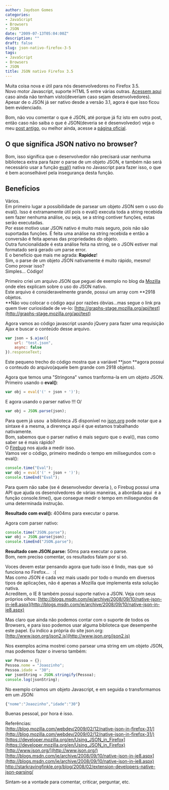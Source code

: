 ```yaml
---
author: Jaydson Gomes
categories:
- JavaScript
- Browsers
- JSON
date: "2009-07-13T05:04:00Z"
description: ""
draft: false
slug: json-nativo-firefox-3-5
tags:
- JavaScript
- Browsers
- JSON
title: JSON nativo Firefox 3.5
---
```


Muita coisa nova e útil para nós desenvolvedores no Firefox 3.5.  
Novo motor Javascript, suporte HTML 5 entre várias outras. [Acessem aqui ](https://developer.mozilla.org/En/Firefox_3.5_for_developers)caso ainda não tenham visto(deveriam caso sejam desenvolvedores).  
Apesar de o JSON já ser nativo desde a versão 3.1, agora é que isso ficou bem evidenciado.  

Bom, não vou comentar o que é JSON, até porque já fiz isto em outro post, então caso não saiba o que é JSON(deveria se é desenvolvedor) veja o meu [post antigo](http://jaydson.com/json/), ou melhor ainda, acesse a [página oficial](http://json.org/).  

## O que significa JSON nativo no browser?
Bom, isso significa que o desenvolvedor não precisará usar nenhuma biblioteca extra para fazer o parse de um objeto JSON, e também não será necessário usar a função [eval()](http://www.w3schools.com/jsref/jsref_eval.asp) nativa no Javascript para fazer isso, o que é bem aconselhável pela insegurança desta função.  

## Benefícios
Vários.  
Em primeiro lugar a possibilidade de parsear um objeto JSON sem o uso do eval(). Isso é extramamente útil pois o eval() executa toda a string recebida sem fazer nenhuma análise, ou seja, se a string contiver funções, estas serão executadas.  
Por esse motivo usar JSON nativo é muito mais seguro, pois não são suportadas funções.  É feita uma análise na string recebida e então a conversão é feita apenas das propriedades do objeto.  
Outra funcionalidade é esta análise feita na string, se o JSON estiver mal formatado será gerado um parse error.  
E o benefício que mais me agrada: **Rapidez**!  
Sim, o parse de um objeto JSON nativamente é muito rápido, mesmo!  
Como provar isso?  
Simples... Código!  

Primeiro criei um arquivo JSON que peguei de exemplo no blog da [Mozilla](http://blog.mozilla.com/webdev/2009/02/12/native-json-in-firefox-31/) onde eles explicam sobre o uso do JSON nativo.  
Este arquivo é consideravelmente grande, possui um array com **2918 objetos.  
**Não vou colocar o código aqui por razões óbvias...mas segue o link pra quem tiver curiosidade de ve-lo: [http://graphs-stage.mozilla.org/api/test](http://graphs-stage.mozilla.org/api/test)  

Agora vamos ao código javascript usando jQuery para fazer uma requisição Ajax e buscar o conteúdo desse arquivo.  

```javascript
var json = $.ajax({
	url: "test.json",
	async: false
}).responseText;
```

Este pequeno trecho do código mostra que a variável **json **agora possui o conteudo do arquivo(aquele bem grande com 2918 objetos).  

Agora que temos uma "Stringona" vamos tranforma-la em um objeto JSON.  
Primeiro usando o **eval()**:  

```javascript
var obj = eval('(' + json + ')');
```
E agora usando o parser nativo !!! O/  

```javascript
var obj = JSON.parse(json);
```

Para quem já usou  a biblioteca JS disponível no [json.org](http://json.org) pode notar que a sintaxe é a mesma, a direrença aqui é que estamos trabalhando nativamente.  
Bom, sabemos que o parser nativo é mais seguro que o eval(), mas como saber se é mais rápido?  
O [Firebug](http://getfirebug.com/) nos ajuda a medir isso.  
Vamos ver o código, primeiro medindo o tempo em milisegundos com o eval():  

```javascript
console.time("Eval");
var obj = eval('(' + json + ')');
console.timeEnd("Eval");
```

Para quem não sabe (se é desenvolvedor deveria ), o Firebug possui uma API que ajuda os desenolvedores de várias maneiras, a abordada aqui  é a função console.time(), que consegue medir o tempo em milisegundos de uma determinada instrução.  

**Resultado com eval():** 4004ms para executar o parse.  

Agora com parser nativo:
```javascript
console.time("JSON.parse");
var obj = JSON.parse(json);
console.timeEnd("JSON.parse");
```

**Resultado com JSON.parse:** 50ms para executar o parse.  
Bom, nem preciso comentar, os resultados falam por si só.  

Voces devem estar pensando agora que tudo isso é lindo, mas que  só funciona no Firefox...   :(  
Mas como JSON é cada vez mais usado por todo o mundo em diversos tipos de aplicações, não é apenas a Mozilla que implementa esta solução nativa.  
Acreditem, o IE 8 também possui suporte nativo a JSON. Veja com seus próprios olhos: [http://blogs.msdn.com/ie/archive/2008/09/10/native-json-in-ie8.aspx](http://blogs.msdn.com/ie/archive/2008/09/10/native-json-in-ie8.aspx)  

Mas claro que ainda não podemos contar com o suporte de todos os Browsers, e para isso podemos usar alguma biblioteca que desempenhe este papel. Eu indico a própria do site json.org: [http://www.json.org/json2.js](http://www.json.org/json2.js)  

Nos exemplos acima mostrei como parsear uma string em um objeto JSON, mas podemos fazer o inverso também:  
```javascript
var Pessoa = {};
Pessoa.nome = "Joaozinho";
Pessoa.idade = "30";
var jsonString = JSON.stringify(Pessoa);
console.log(jsonString);
```

No exemplo criamos um objeto Javascript, e em seguida o transformamos em um JSON:  

```javascript
{"nome":"Joaozinho","idade":"30"}
```
Buenas pessoal, por hora é isso.  

Referências:   
[http://blog.mozilla.com/webdev/2009/02/12/native-json-in-firefox-31/](http://blog.mozilla.com/webdev/2009/02/12/native-json-in-firefox-31/)  
[https://developer.mozilla.org/en/Using_JSON_in_Firefox](https://developer.mozilla.org/en/Using_JSON_in_Firefox)
[http://www.json.org/](http://www.json.org/)  
[http://blogs.msdn.com/ie/archive/2008/09/10/native-json-in-ie8.aspx](http://blogs.msdn.com/ie/archive/2008/09/10/native-json-in-ie8.aspx)  
[http://starkravingfinkle.org/blog/2008/02/extension-developers-native-json-parsing/
](http://starkravingfinkle.org/blog/2008/02/extension-developers-native-json-parsing/)  

Sintam-se a vontade para comentar, criticar, perguntar, etc.  
